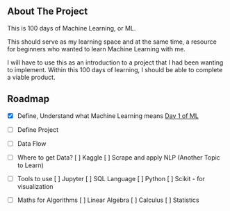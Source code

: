 ## About The Project

This is 100 days of Machine Learning, or ML.

This should serve as my learning space and at the same time, a resource for beginners who wanted to learn Machine Learning with me.

I will have to use this as an introduction to a project that I had been wanting to implement. Within this 100 days of learning, I should be able to complete a viable product. 

## Roadmap

- [x] Define, Understand what Machine Learning means [Day 1 of ML][ML1-url]
- [ ] Define Project
- [ ] Data Flow
- [ ] Where to get Data?
        [ ] Kaggle
        [ ] Scrape and apply NLP (Another Topic to Learn)
- [ ] Tools to use
        [ ] Jupyter
        [ ] SQL Language
        [ ] Python
        [ ] Scikit - for visualization
- [ ] Maths for Algorithms
        [ ] Linear Algebra
        [ ] Calculus
        [ ] Statistics


[ML1-url]: https://github.com/ivymorenomt/100DaysML/tree/master/DAY%201
